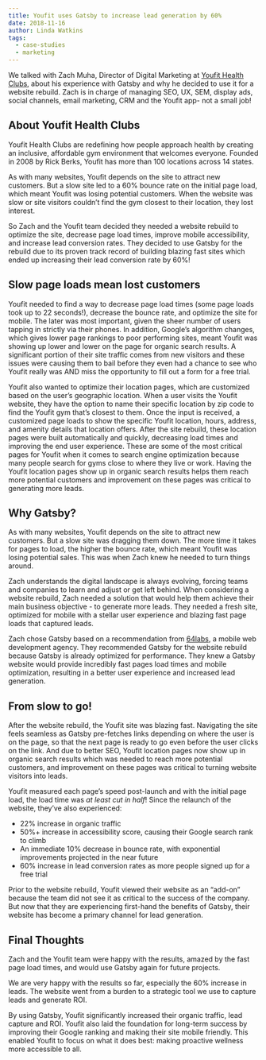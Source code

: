 ```yaml
---
title: Youfit uses Gatsby to increase lead generation by 60%
date: 2018-11-16
author: Linda Watkins
tags:
  - case-studies
  - marketing
---
```


We talked with Zach Muha, Director of Digital Marketing at [Youfit Health Clubs](https://www.youfit.com/), about his experience with Gatsby and why he decided to use it for a website rebuild. Zach is in charge of managing SEO, UX, SEM, display ads, social channels, email marketing, CRM and the Youfit app- not a small job!

## About Youfit Health Clubs

Youfit Health Clubs are redefining how people approach health by creating an inclusive, affordable gym environment that welcomes everyone. Founded in 2008 by Rick Berks, Youfit has more than 100 locations across 14 states.

As with many websites, Youfit depends on the site to attract new customers. But a slow site led to a 60% bounce rate on the initial page load, which meant Youfit was losing potential customers. When the website was slow or site visitors couldn’t find the gym closest to their location, they lost interest.

So Zach and the Youfit team decided they needed a website rebuild to optimize the site, decrease page load times, improve mobile accessibility, and increase lead conversion rates. They decided to use Gatsby for the rebuild due to its proven track record of building blazing fast sites which ended up increasing their lead conversion rate by 60%!

## Slow page loads mean lost customers

Youfit needed to find a way to decrease page load times (some page loads took up to 22 seconds!), decrease the bounce rate, and optimize the site for mobile. The later was most important, given the sheer number of users tapping in strictly via their phones. In addition, Google’s algorithm changes, which gives lower page rankings to poor performing sites, meant Youfit was showing up lower and lower on the page for organic search results. A significant portion of their site traffic comes from new visitors and these issues were causing them to bail before they even had a chance to see who Youfit really was AND miss the opportunity to fill out a form for a free trial.

Youfit also wanted to optimize their location pages, which are customized based on the user’s geographic location. When a user visits the Youfit website, they have the option to name their specific location by zip code to find the Youfit gym that’s closest to them. Once the input is received, a customized page loads to show the specific Youfit location, hours, address, and amenity details that location offers. After the site rebuild, these location pages were built automatically and quickly, decreasing load times and improving the end user experience. These are some of the most critical pages for Youfit when it comes to search engine optimization because many people search for gyms close to where they live or work. Having the Youfit location pages show up in organic search results helps them reach more potential customers and improvement on these pages was critical to generating more leads.

## Why Gatsby?

As with many websites, Youfit depends on the site to attract new customers. But a slow site was dragging them down. The more time it takes for pages to load, the higher the bounce rate, which meant Youfit was losing potential sales. This was when Zach knew he needed to turn things around.

Zach understands the digital landscape is always evolving, forcing teams and companies to learn and adjust or get left behind. When considering a website rebuild, Zach needed a solution that would help them achieve their main business objective - to generate more leads. They needed a fresh site, optimized for mobile with a stellar user experience and blazing fast page loads that captured leads.

Zach chose Gatsby based on a recommendation from [64labs](http://www.64labs.com/), a mobile web development agency. They recommended Gatsby for the website rebuild because Gatsby is already optimized for performance. They knew a Gatsby website would provide incredibly fast pages load times and mobile optimization, resulting in a better user experience and increased lead generation.

## From slow to go!

After the website rebuild, the Youfit site was blazing fast. Navigating the site feels seamless as Gatsby pre-fetches links depending on where the user is on the page, so that the next page is ready to go even before the user clicks on the link. And due to better SEO, Youfit location pages now show up in organic search results which was needed to reach more potential customers, and improvement on these pages was critical to turning website visitors into leads.

Youfit measured each page’s speed post-launch and with the initial page load, the load time was *at least cut in half*! Since the relaunch of the website, they’ve also experienced:

- 22% increase in organic traffic
- 50%+ increase in accessibility score, causing their Google search rank to climb
- An immediate 10% decrease in bounce rate, with exponential improvements projected in the near future
- 60% increase in lead conversion rates as more people signed up for a free trial

Prior to the website rebuild, Youfit viewed their website as an “add-on” because the team did not see it as critical to the success of the company. But now that they are experiencing first-hand the benefits of Gatsby, their website has become a primary channel for lead generation.

## Final Thoughts

Zach and the Youfit team were happy with the results, amazed by the fast page load times, and would use Gatsby again for future projects.

<Pullquote citation="Zach Muha"> We are very happy with the results so far, especially the 60% increase in leads. The website went from a burden to a strategic tool we use to capture leads and generate ROI. </Pullquote>

By using Gatsby, Youfit significantly increased their organic traffic, lead capture and ROI. Youfit also laid the foundation for long-term success by improving their Google ranking and making their site mobile friendly. This enabled Youfit to focus on what it does best: making proactive wellness more accessible to all.